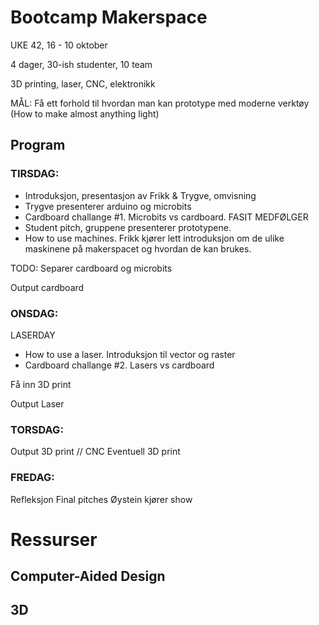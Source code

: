 # Bootcamp Makerspace
UKE 42, 16 - 10 oktober

4 dager, 30-ish studenter, 10 team 

3D printing, laser, CNC, elektronikk

MÅL: Få ett forhold til hvordan man kan prototype med moderne verktøy (How to make almost anything light)

## Program 
### TIRSDAG: 
- Introduksjon, presentasjon av Frikk & Trygve, omvisning
- Trygve presenterer arduino og microbits 
- Cardboard challange #1. Microbits vs cardboard. FASIT MEDFØLGER
- Student pitch, gruppene presenterer prototypene.
- How to use machines. Frikk kjører lett introduksjon om de ulike maskinene på makerspacet og hvordan de kan brukes. 

TODO: Separer cardboard og microbits

Output cardboard

### ONSDAG: 
LASERDAY
- How to use a laser. Introduksjon til vector og raster
- Cardboard challange #2. Lasers vs cardboard

Få inn 3D print 

Output Laser

### TORSDAG: 

Output 3D print // CNC
Eventuell 3D print


### FREDAG: 

Refleksjon 
Final pitches 
Øystein kjører show

# Ressurser

## Computer-Aided Design

## 3D

##
